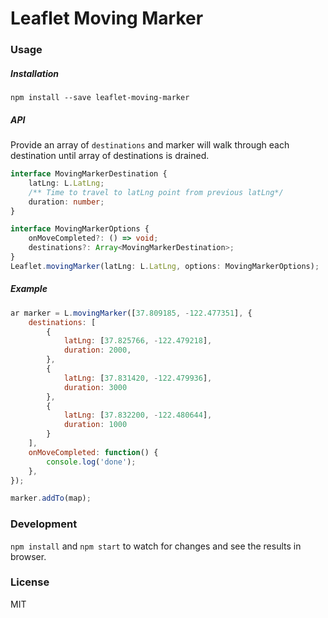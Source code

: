 # Leaflet Moving Marker

### Usage

##### Installation
```
npm install --save leaflet-moving-marker
```

##### API
Provide an array of `destinations` and marker will walk through each destination until array of destinations is drained.

```ts
interface MovingMarkerDestination {
    latLng: L.LatLng;
    /** Time to travel to latLng point from previous latLng*/
    duration: number;
}

interface MovingMarkerOptions {
    onMoveCompleted?: () => void;
    destinations?: Array<MovingMarkerDestination>;
}
Leaflet.movingMarker(latLng: L.LatLng, options: MovingMarkerOptions);
```

##### Example
```js
ar marker = L.movingMarker([37.809185, -122.477351], {
    destinations: [
        {
            latLng: [37.825766, -122.479218],
            duration: 2000,
        },
        {
            latLng: [37.831420, -122.479936],
            duration: 3000
        },
        {
            latLng: [37.832200, -122.480644],
            duration: 1000
        }
    ],
    onMoveCompleted: function() {
        console.log('done');
    },
});

marker.addTo(map);
```

### Development

`npm install` and `npm start` to watch for changes and see the results in browser.

### License
MIT